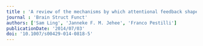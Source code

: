 ```yaml
---
title : 'A review of the mechanisms by which attentional feedback shapes visual selectivity'
journal : 'Brain Struct Funct'
authors: ['Sam Ling', 'Janneke F. M. Jehee', 'Franco Pestilli']
publicationDate: '2014/07/03'
doi: '10.1007/s00429-014-0818-5'
---
```

